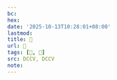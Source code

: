 ```yaml
---
bc:
hex:
date: '2025-10-13T10:28:01+08:00'
lastmod:
title: 􄰳
url: 􄰳
tags: [𦦝, 𦦧]
src: DCCV, DCCV
note:
---
```

